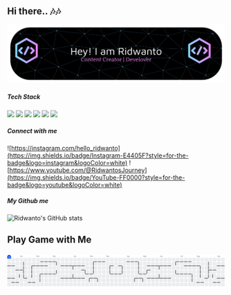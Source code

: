 ## Hi there..  🎶🎶


![ridwantoday](img/github-header-banner.png)


##### Tech Stack 
<img src="https://img.shields.io/badge/HTML5-E34F26?style=for-the-badge&logo=html5&logoColor=white" /> <img src="https://img.shields.io/badge/CSS3-1572B6?style=for-the-badge&logo=css3&logoColor=white" /> <img src="https://img.shields.io/badge/JavaScript-323330?style=for-the-badge&logo=javascript&logoColor=F7DF1E" /> <img src="https://img.shields.io/badge/Bootstrap-563D7C?style=for-the-badge&logo=bootstrap&logoColor=white"/> <img src="https://img.shields.io/badge/Tailwind_CSS-38B2AC?style=for-the-badge&logo=tailwind-css&logoColor=white"/> <img src="https://img.shields.io/badge/jQuery-0769AD?style=for-the-badge&logo=jquery&logoColor=white"/>


##### Connect with me
![https://instagram.com/hello_ridwanto](https://img.shields.io/badge/Instagram-E4405F?style=for-the-badge&logo=instagram&logoColor=white) 
![https://www.youtube.com/@RidwantosJourney](https://img.shields.io/badge/YouTube-FF0000?style=for-the-badge&logo=youtube&logoColor=white)


##### My Github me

![Ridwanto's GitHub stats](https://github-readme-stats.vercel.app/api?username=Ridwantoday&show_icons=true&theme=radical)


<h2 align="left">Play Game with Me</h2>

###

<picture>
  <source media="(prefers-color-scheme: dark)" srcset="https://raw.githubusercontent.com/ridwantoday/ridwantoday/output/pacman-contribution-graph-dark.svg">
  <source media="(prefers-color-scheme: light)" srcset="https://raw.githubusercontent.com/ridwantoday/ridwantoday/output/pacman-contribution-graph.svg">
  <img alt="pacman contribution graph" src="https://raw.githubusercontent.com/ridwantoday/ridwantoday/output/pacman-contribution-graph.svg">
</picture>

